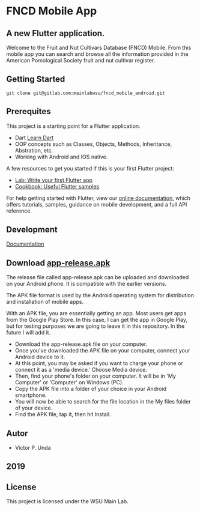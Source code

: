 # FNCD Mobile App

## A new Flutter application.

Welcome to the Fruit and Nut Cultivars Database (FNCD) Mobile.
From this mobile app you can search and browse all the information provided in the American Pomological Society fruit and nut cultivar register.

## Getting Started

```Cloning an Existing Repository
git clone git@gitlab.com:mainlabwsu/fncd_mobile_android.git
```

## Prerequites

This project is a starting point for a Flutter application.

- Dart [Learn Dart](https://dart.dev/)
- OOP concepts such as Classes, Objects, Methods, Inheritance, Abstration, etc.
- Working with Android and IOS native.

A few resources to get you started if this is your first Flutter project:

- [Lab: Write your first Flutter app](https://flutter.dev/docs/get-started/codelab)
- [Cookbook: Useful Flutter samples](https://flutter.dev/docs/cookbook)

For help getting started with Flutter, view our
[online documentation](https://flutter.dev/docs), which offers tutorials,
samples, guidance on mobile development, and a full API reference.

## Development

[Documentation](https://github.com/Viktoru/fncd_mobile_app/blob/master/mobile_app_fncd/documentation.md)


## Download [app-release.apk]()

The release file called app-release.apk can be uploaded and downloaded on your Android phone. It is compatible with the earlier versions.

The APK file format is used by the Android operating system for distribution and installation of mobile apps.

With an APK file, you are essentially getting an app. Most users get apps from the Google Play Store. In this case, I can get the app in Google Play, but for testing purposes we are going to leave it in this repository. In the future I will add it.

- Download the app-release.apk file on your computer.
- Once you've downloaded the APK file on your computer, connect your Android device to it.
- At this point, you may be asked if you want to charge your phone or connect it as a 'media device.' Choose Media device.
- Then, find your phone's folder on your computer. It will be in 'My Computer' or 'Computer' on Windows (PC).
- Copy the APK file into a folder of your choice in your Android smartphone.
- You will now be able to search for the file location in the My files folder of your device.
- Find the APK file, tap it, then hit Install.

## Autor

- Victor P. Unda

## 2019

## License

This project is licensed under the WSU Main Lab.